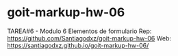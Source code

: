 # goit-markup-hw-06
TAREA#6 - Modulo 6 Elementos de formulario
Rep: https://github.com/Santiagodxz/goit-markup-hw-06
Web: https://santiagodxz.github.io/goit-markup-hw-06/
